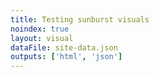 ```yaml
---
title: Testing sunburst visuals
noindex: true
layout: visual
dataFile: site-data.json
outputs: ['html', 'json']
---
```


